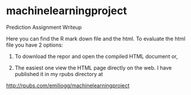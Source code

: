 # machinelearningproject
Prediction Assignment Writeup

Here you can find the R mark down file and the html. To evaluate the html file you have 2 options:

1) To download the repor and open the compiled HTML document or, 

2) The easiest one view the HTML page directly on the web. I have published it in my rpubs directory at

http://rpubs.com/emiliogg/machinelearningproject


